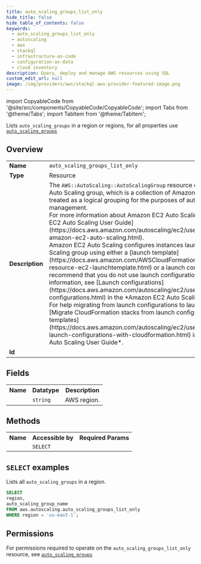 ```yaml
---
title: auto_scaling_groups_list_only
hide_title: false
hide_table_of_contents: false
keywords:
  - auto_scaling_groups_list_only
  - autoscaling
  - aws
  - stackql
  - infrastructure-as-code
  - configuration-as-data
  - cloud inventory
description: Query, deploy and manage AWS resources using SQL
custom_edit_url: null
image: /img/providers/aws/stackql-aws-provider-featured-image.png
---
```


import CopyableCode from '@site/src/components/CopyableCode/CopyableCode';
import Tabs from '@theme/Tabs';
import TabItem from '@theme/TabItem';

Lists <code>auto_scaling_groups</code> in a region or regions, for all properties use <a href="/providers/aws/serviceName/auto_scaling_groups/"><code>auto_scaling_groups</code></a>

## Overview
<table><tbody>
<tr><td><b>Name</b></td><td><code>auto_scaling_groups_list_only</code></td></tr>
<tr><td><b>Type</b></td><td>Resource</td></tr>
<tr><td><b>Description</b></td><td>The <code>AWS::AutoScaling::AutoScalingGroup</code> resource defines an Amazon EC2 Auto Scaling group, which is a collection of Amazon EC2 instances that are treated as a logical grouping for the purposes of automatic scaling and management. <br />For more information about Amazon EC2 Auto Scaling, see the &#91;Amazon EC2 Auto Scaling User Guide&#93;(https://docs.aws.amazon.com/autoscaling/ec2/userguide/what-is-amazon-ec2-auto-scaling.html). <br />Amazon EC2 Auto Scaling configures instances launched as part of an Auto Scaling group using either a &#91;launch template&#93;(https://docs.aws.amazon.com/AWSCloudFormation/latest/UserGuide/aws-resource-ec2-launchtemplate.html) or a launch configuration. We strongly recommend that you do not use launch configurations. For more information, see &#91;Launch configurations&#93;(https://docs.aws.amazon.com/autoscaling/ec2/userguide/launch-configurations.html) in the *Amazon EC2 Auto Scaling User Guide*.<br />For help migrating from launch configurations to launch templates, see &#91;Migrate CloudFormation stacks from launch configurations to launch templates&#93;(https://docs.aws.amazon.com/autoscaling/ec2/userguide/migrate-launch-configurations-with-cloudformation.html) in the *Amazon EC2 Auto Scaling User Guide*.</td></tr>
<tr><td><b>Id</b></td><td><CopyableCode code="aws.autoscaling.auto_scaling_groups_list_only" /></td></tr>
</tbody></table>

## Fields
<table><tbody><tr><th>Name</th><th>Datatype</th><th>Description</th></tr><tr><td><CopyableCode code="region" /></td><td><code>string</code></td><td>AWS region.</td></tr>
</tbody></table>

## Methods

<table><tbody>
  <tr>
    <th>Name</th>
    <th>Accessible by</th>
    <th>Required Params</th>
  </tr>
  <tr>
    <td><CopyableCode code="list_resources" /></td>
    <td><code>SELECT</code></td>
    <td><CopyableCode code="region" /></td>
  </tr>
</tbody></table>

## `SELECT` examples
Lists all <code>auto_scaling_groups</code> in a region.
```sql
SELECT
region,
auto_scaling_group_name
FROM aws.autoscaling.auto_scaling_groups_list_only
WHERE region = 'us-east-1';
```


## Permissions

For permissions required to operate on the <code>auto_scaling_groups_list_only</code> resource, see <a href="/providers/aws/autoscaling/auto_scaling_groups/#permissions"><code>auto_scaling_groups</code></a>

